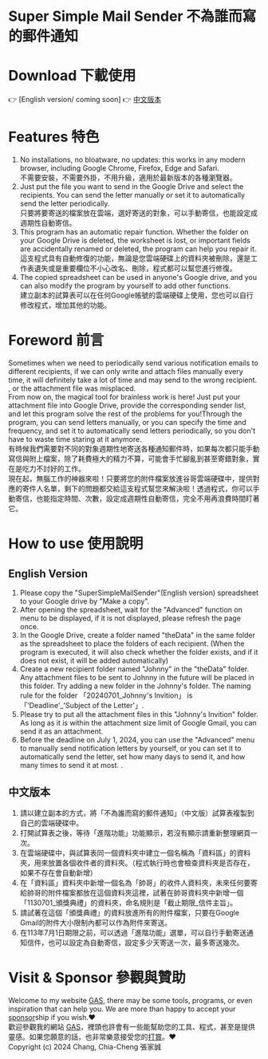 # Super Simple Mail Sender 不為誰而寫的郵件通知
# Download 下載使用
👉 [English version/ coming soon] 👉 [中文版本](https://docs.google.com/spreadsheets/d/1kYmwYbJJSb8_nV5BfkqUxuIF4x3pjAnmDNJcj9hI5oQ/copy)
# Features 特色
1. No installations, no bloatware, no updates: this works in any modern browser, including Google Chrome, Firefox, Edge and Safari.  
不需要安裝，不需要外掛，不用升級，適用於最新版本的各種瀏覽器。
2. Just put the file you want to send in the Google Drive and select the recipients. You can send the letter manually or set it to automatically send the letter periodically.  
只要將要寄送的檔案放在雲端，選好寄送的對象，可以手動寄信，也能設定成週期性自動寄信。
3. This program has an automatic repair function. Whether the folder on your Google Drive is deleted, the worksheet is lost, or important fields are accidentally renamed or deleted, the program can help you repair it.  
這支程式具有自動修復的功能，無論是您雲端硬碟上的資料夾被刪除，還是工作表遺失或是重要欄位不小心改名、刪除，程式都可以幫您進行修復。
5. The copied spreadsheet can be used in anyone's Google drive, and you can also modify the program by yourself to add other functions.  
建立副本的試算表可以在任何Google帳號的雲端硬碟上使用，您也可以自行修改程式，增加其他的功能。
# Foreword 前言
Sometimes when we need to periodically send various notification emails to different recipients, if we can only write and attach files manually every time, it will definitely take a lot of time and may send to the wrong recipient. , or the attachment file was misplaced.  
From now on, the magical tool for brainless work is here! Just put your attachment file into Google Drive, provide the corresponding sender list, and let this program solve the rest of the problems for you!Through the program, you can send letters manually, or you can specify the time and frequency, and set it to automatically send letters periodically, so you don't have to waste time staring at it anymore.  
有時候我們需要對不同的對象週期性地寄送各種通知郵件時，如果每次都只能手動寫信與附上檔案，除了耗費極大的精力不算，可能會手忙腳亂到甚至寄錯對象，實在是吃力不討好的工作。  
現在起，無腦工作的神器來啦！只要將您的附件檔案放進谷哥雲端硬碟中，提供對應的寄件人名單，剩下的問題都交給這支程式幫您來解決啦！透過程式，你可以手動寄信，也能指定時間、次數，設定成週期性自動寄信，完全不用再浪費時間盯著它。
# How to use 使用說明
## English Version
1. Please copy the "SuperSimpleMailSender"(English version) spreadsheet to your Google drive by "Make a copy".
2. After opening the spreadsheet, wait for the "Advanced" function on menu to be displayed, if it is not displayed, please refresh the page once.
3. In the Google Drive, create a folder named "theData" in the same folder as the spreadsheet to place the folders of each recipient. (When the program is executed, it will also check whether the folder exists, and if it does not exist, it will be added automatically)
4. Create a new recipient folder named "Johnny" in the "theData" folder. Any attachment files to be sent to Johnny in the future will be placed in this folder. Try adding a new folder in the Johnny's folder. The naming rule for the folder 「20240701_Johnny's Invition」 is 「'Deadline'_'Subject of the Letter'」.
5. Please try to put all the attachment files in this "Johnny's Invition" folder. As long as it is within the attachment size limit of Google Gmail, you can send it as an attachment.
6. Before the deadline on July 1, 2024, you can use the "Advanced" menu to manually send notification letters by yourself, or you can set it to automatically send the letter, set how many days to send it, and how many times to send it at most. .
## 中文版本
1. 請以建立副本的方式，將「不為誰而寫的郵件通知」（中文版）試算表複製到自己的雲端硬碟中。
2. 打開試算表之後，等待「進階功能」功能顯示，若沒有顯示請重新整理網頁一次。
3. 在雲端硬碟中，與試算表同一個資料夾中建立一個名稱為「資料區」的資料夾，用來放置各個收件者的資料夾。（程式執行時也會檢查資料夾是否存在，如果不存在會自動新增）
4. 在「資料區」資料夾中新增一個名為「帥哥」的收件人資料夾，未來任何要寄給帥哥的附件檔案都放在這個資料夾這裡，試著在帥哥資料夾中新增一個「1130701_頒獎典禮」的資料夾，命名規則是「截止期限_信件主旨」。
5. 請試著在這個「頒獎典禮」的資料放進所有的附件檔案，只要在Google Gmail的附件大小限制內都可以作為附件來寄送。
6. 在113年7月1日期限之前，可以透過「進階功能」選單，可以自行手動寄送通知信件，也可以設定為自動寄信，設定多少天寄送一次，最多寄送幾次。
# Visit & Sponsor 參觀與贊助
Welcome to my website [GAS](https://script.google.com/a/macros/gms.hlgs.hlc.edu.tw/s/AKfycbzS29sVfv6vUKcXY8zhHl8XZKU52VfvjxzqeEQACrAufS7JiWOexlIYgyfgtCusAVJt/exec "GAS"), there may be some tools, programs, or even inspiration that can help you. We are more than happy to accept your [sponsor](https://p.ecpay.com.tw/36FF207 "sponsor")ship if you wish.❤️  
歡迎參觀我的網站 [GAS](https://script.google.com/a/macros/gms.hlgs.hlc.edu.tw/s/AKfycbzS29sVfv6vUKcXY8zhHl8XZKU52VfvjxzqeEQACrAufS7JiWOexlIYgyfgtCusAVJt/exec "GAS")，裡頭也許會有一些能幫助您的工具、程式，甚至是提供靈感。如果您願意的話，也非常樂意接受您的[打賞](https://p.ecpay.com.tw/36FF207 "打賞")。❤️  
Copyright (c) 2024 Chang, Chia-Cheng 張家誠
